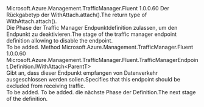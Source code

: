 <Type Name="IWithTrafficDisabled&lt;ParentT&gt;" FullName="Microsoft.Azure.Management.TrafficManager.Fluent.TrafficManagerEndpoint.Definition.IWithTrafficDisabled&lt;ParentT&gt;">
  <TypeSignature Language="C#" Value="public interface IWithTrafficDisabled&lt;ParentT&gt;" />
  <TypeSignature Language="ILAsm" Value=".class public interface auto ansi abstract IWithTrafficDisabled`1&lt;ParentT&gt;" />
  <TypeSignature Language="DocId" Value="T:Microsoft.Azure.Management.TrafficManager.Fluent.TrafficManagerEndpoint.Definition.IWithTrafficDisabled`1" />
  <TypeSignature Language="VB.NET" Value="Public Interface IWithTrafficDisabled(Of ParentT)" />
  <TypeSignature Language="F#" Value="type IWithTrafficDisabled&lt;'ParentT&gt; = interface" />
  <AssemblyInfo>
    <AssemblyName>Microsoft.Azure.Management.TrafficManager.Fluent</AssemblyName>
    <AssemblyVersion>1.0.0.60</AssemblyVersion>
  </AssemblyInfo>
  <TypeParameters>
    <TypeParameter Name="ParentT" />
  </TypeParameters>
  <Interfaces />
  <Docs>
    <typeparam name="ParentT"><span data-ttu-id="55f5a-101">Der Rückgabetyp der WithAttach.attach().</span><span class="sxs-lookup"><span data-stu-id="55f5a-101">The return type of  WithAttach.attach().</span></span></typeparam>
    <summary>
            <span data-ttu-id="55f5a-102">Die Phase der Traffic Manager Endpunktdefinition zulassen, um den Endpunkt zu deaktivieren.</span><span class="sxs-lookup"><span data-stu-id="55f5a-102">The stage of the traffic manager endpoint definition allowing to disable the endpoint.</span></span>
            </summary>
    <remarks>To be added.</remarks>
  </Docs>
  <Members>
    <Member MemberName="WithTrafficDisabled">
      <MemberSignature Language="C#" Value="public Microsoft.Azure.Management.TrafficManager.Fluent.TrafficManagerEndpoint.Definition.IWithAttach&lt;ParentT&gt; WithTrafficDisabled ();" />
      <MemberSignature Language="ILAsm" Value=".method public hidebysig newslot virtual instance class Microsoft.Azure.Management.TrafficManager.Fluent.TrafficManagerEndpoint.Definition.IWithAttach`1&lt;!ParentT&gt; WithTrafficDisabled() cil managed" />
      <MemberSignature Language="DocId" Value="M:Microsoft.Azure.Management.TrafficManager.Fluent.TrafficManagerEndpoint.Definition.IWithTrafficDisabled`1.WithTrafficDisabled" />
      <MemberSignature Language="VB.NET" Value="Public Function WithTrafficDisabled () As IWithAttach(Of ParentT)" />
      <MemberSignature Language="F#" Value="abstract member WithTrafficDisabled : unit -&gt; Microsoft.Azure.Management.TrafficManager.Fluent.TrafficManagerEndpoint.Definition.IWithAttach&lt;'ParentT&gt;" Usage="iWithTrafficDisabled.WithTrafficDisabled " />
      <MemberType>Method</MemberType>
      <AssemblyInfo>
        <AssemblyName>Microsoft.Azure.Management.TrafficManager.Fluent</AssemblyName>
        <AssemblyVersion>1.0.0.60</AssemblyVersion>
      </AssemblyInfo>
      <ReturnValue>
        <ReturnType>Microsoft.Azure.Management.TrafficManager.Fluent.TrafficManagerEndpoint.Definition.IWithAttach&lt;ParentT&gt;</ReturnType>
      </ReturnValue>
      <Parameters />
      <Docs>
        <summary>
            <span data-ttu-id="55f5a-103">Gibt an, dass dieser Endpunkt empfangen von Datenverkehr ausgeschlossen werden sollen.</span><span class="sxs-lookup"><span data-stu-id="55f5a-103">Specifies that this endpoint should be excluded from receiving traffic.</span></span>
            </summary>
        <returns>To be added.</returns>
        <remarks>To be added.</remarks>
        <return><span data-ttu-id="55f5a-104">die nächste Phase der Definition.</span><span class="sxs-lookup"><span data-stu-id="55f5a-104">The next stage of the definition.</span></span></return>
      </Docs>
    </Member>
  </Members>
</Type>
